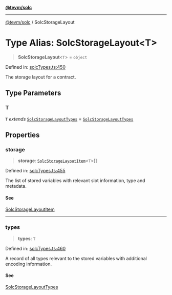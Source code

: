 [**@tevm/solc**](../README.md)

***

[@tevm/solc](../globals.md) / SolcStorageLayout

# Type Alias: SolcStorageLayout\<T\>

> **SolcStorageLayout**\<`T`\> = `object`

Defined in: [solcTypes.ts:450](https://github.com/evmts/compiler/blob/main/packages/solc/src/solcTypes.ts#L450)

The storage layout for a contract.

## Type Parameters

### T

`T` *extends* [`SolcStorageLayoutTypes`](SolcStorageLayoutTypes.md) = [`SolcStorageLayoutTypes`](SolcStorageLayoutTypes.md)

## Properties

### storage

> **storage**: [`SolcStorageLayoutItem`](SolcStorageLayoutItem.md)\<`T`\>[]

Defined in: [solcTypes.ts:455](https://github.com/evmts/compiler/blob/main/packages/solc/src/solcTypes.ts#L455)

The list of stored variables with relevant slot information, type and metadata.

#### See

[SolcStorageLayoutItem](SolcStorageLayoutItem.md)

***

### types

> **types**: `T`

Defined in: [solcTypes.ts:460](https://github.com/evmts/compiler/blob/main/packages/solc/src/solcTypes.ts#L460)

A record of all types relevant to the stored variables with additional encoding information.

#### See

[SolcStorageLayoutTypes](SolcStorageLayoutTypes.md)

